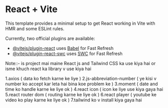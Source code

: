 # React + Vite

This template provides a minimal setup to get React working in Vite with HMR and some ESLint rules.

Currently, two official plugins are available:

- [@vitejs/plugin-react](https://github.com/vitejs/vite-plugin-react/blob/main/packages/plugin-react/README.md) uses [Babel](https://babeljs.io/) for Fast Refresh
- [@vitejs/plugin-react-swc](https://github.com/vitejs/vite-plugin-react-swc) uses [SWC](https://swc.rs/) for Fast Refresh



Note::- is project mai maine React js and Tailwind CSS ka use kiya hai or isme khuch react ka library v use kiya hai 

1.axios ( data ko fetch karne ke liye )
2.js-abbreviation-number ( ye kisi v number ko accept kar leta hai bina koe problem ke )
3.moment ( date and time ko handle karne ke liye ok )
4.react icon ( icon ke liye use kiya gaya hai
5.react router dom ( routing karne ke liye ok )
6.react player ( youtube ke video ko play karne ke liye ok )
7.tailwind ko v install kiya gaya hai 
